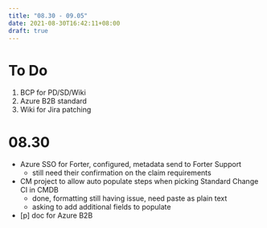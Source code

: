 ```yaml
---
title: "08.30 - 09.05"
date: 2021-08-30T16:42:11+08:00
draft: true
---
```


# To Do
1. BCP for PD/SD/Wiki
2. Azure B2B standard
3. Wiki for Jira patching

# 08.30
- Azure SSO for Forter, configured, metadata send to Forter Support
    - still need their confirmation on the claim requirements
- CM project to allow auto populate steps when picking Standard Change CI in CMDB
    - done, formatting still having issue, need paste as plain text
    - asking to add additional fields to populate
- [p] doc for Azure B2B